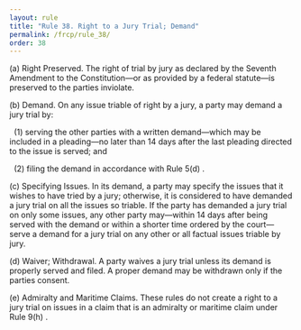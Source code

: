 ```yaml
---
layout: rule
title: "Rule 38. Right to a Jury Trial; Demand"
permalink: /frcp/rule_38/
order: 38
---
```


(a) Right Preserved. The right of trial by jury as declared by the Seventh Amendment to the Constitution—or as provided by a federal statute—is preserved to the parties inviolate.


(b) Demand. On any issue triable of right by a jury, a party may demand a jury trial by:


&nbsp;&nbsp;(1) serving the other parties with a written demand—which may be included in a pleading—no later than 14 days after the last pleading directed to the issue is served; and


&nbsp;&nbsp;(2) filing the demand in accordance with Rule 5(d) .


(c) Specifying Issues. In its demand, a party may specify the issues that it wishes to have tried by a jury; otherwise, it is considered to have demanded a jury trial on all the issues so triable. If the party has demanded a jury trial on only some issues, any other party may—within 14 days after being served with the demand or within a shorter time ordered by the court—serve a demand for a jury trial on any other or all factual issues triable by jury.


(d) Waiver; Withdrawal. A party waives a jury trial unless its demand is properly served and filed. A proper demand may be withdrawn only if the parties consent.


(e) Admiralty and Maritime Claims. These rules do not create a right to a jury trial on issues in a claim that is an admiralty or maritime claim under Rule 9(h) .